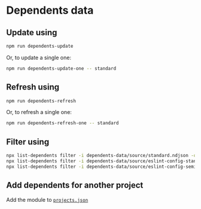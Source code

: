 # Dependents data

## Update using

```sh
npm run dependents-update
```

Or, to update a single one:

```sh
npm run dependents-update-one -- standard
```

## Refresh using

```sh
npm run dependents-refresh
```

Or, to refresh a single one:

```sh
npm run dependents-refresh-one -- standard
```

## Filter using

```sh
npx list-dependents filter -i dependents-data/source/standard.ndjson -o dependents-data/standard-filtered.ndjson --min-downloads=100000 --max-count=30 --sort-download --max-age=550 --repository-prefix=https://github.com/ --target-version=">=17.0.0"
npx list-dependents filter -i dependents-data/source/eslint-config-standard.ndjson -o dependents-data/eslint-config-standard-filtered.ndjson --min-downloads=5000 --max-count=30 --sort-download --max-age=550 --repository-prefix=https://github.com/ --target-version=">=17.0.0"
npx list-dependents filter -i dependents-data/source/eslint-config-semistandard.ndjson -o dependents-data/eslint-config-semistandard-filtered.ndjson --min-downloads=5000 --max-count=30 --sort-download --max-age=550 --repository-prefix=https://github.com/ --target-version=">=16.0.0"
```

## Add dependents for another project

Add the module to [`projects.json`](./projects.json)
